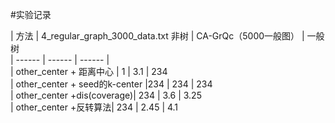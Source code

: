 #实验记录

| 方法 | 4_regular_graph_3000_data.txt 非树 | CA-GrQc（5000一般图） | 一般树  
| ------ | ------ | ------ |  
| other_center + 距离中心 | 1  | 3.1 | 234   
| other_center + seed的k-center |234  | 234 |  234  
| other_center +dis(coverage)| 234 | 3.6 | 3.25  
| other_center +反转算法| 234 | 2.45 | 4.1
